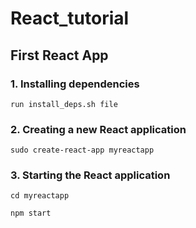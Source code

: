 # React_tutorial
## First React App

### 1. Installing dependencies
   
    run install_deps.sh file
    
### 2. Creating a new React application

    sudo create-react-app myreactapp 

### 3. Starting the React application

    cd myreactapp 

    npm start 
